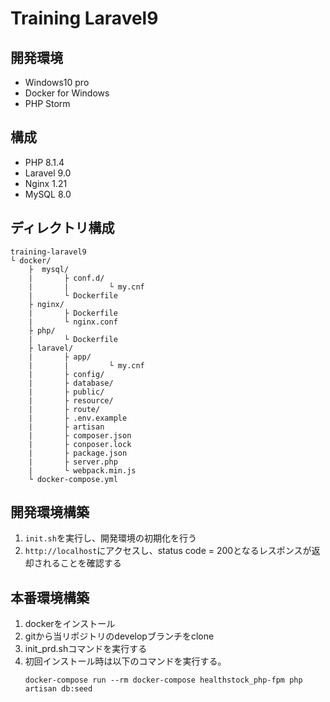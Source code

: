 # Training Laravel9

## 開発環境
- Windows10 pro
- Docker for Windows
- PHP Storm

## 構成
- PHP 8.1.4
- Laravel 9.0
- Nginx 1.21
- MySQL 8.0

## ディレクトリ構成
```
training-laravel9
└ docker/
    ├  mysql/
    |       ├ conf.d/
    |       |         └ my.cnf
    |       └ Dockerfile
    ├ nginx/
    |       ├ Dockerfile
    |       └ nginx.conf
    ├ php/
    |       └ Dockerfile
    ├ laravel/
    |       ├ app/
    |       |         └ my.cnf
    |       ├ config/
    |       ├ database/
    |       ├ public/
    |       ├ resource/
    |       ├ route/
    |       ├ .env.example
    |       ├ artisan
    |       ├ composer.json
    |       ├ conposer.lock
    |       ├ package.json
    |       ├ server.php
    |       └ webpack.min.js
    └ docker-compose.yml 

```

## 開発環境構築
1. `init.sh`を実行し、開発環境の初期化を行う
2. `http://localhost`にアクセスし、status code = 200となるレスポンスが返却されることを確認する

## 本番環境構築
1. dockerをインストール
2. gitから当リポジトリのdevelopブランチをclone
3. init_prd.shコマンドを実行する
4. 初回インストール時は以下のコマンドを実行する。
    ```
    docker-compose run --rm docker-compose healthstock_php-fpm php artisan db:seed
    ```